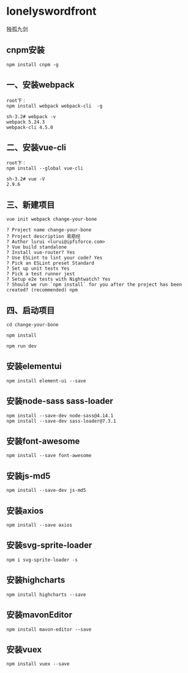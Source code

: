 # lonelyswordfront
独孤九剑

## cnpm安装
```
npm install cnpm -g
```
## 一、安装webpack
```
root下：
npm install webpack webpack-cli  -g

sh-3.2# webpack -v
webpack 5.24.3
webpack-cli 4.5.0
```

## 二、安装vue-cli
```
root下：
npm install --global vue-cli

sh-3.2# vue -V
2.9.6
```

## 三、新建项目
```
vue init webpack change-your-bone

? Project name change-your-bone
? Project description 易筋经
? Author lurui <lurui@ipfsforce.com>
? Vue build standalone
? Install vue-router? Yes
? Use ESLint to lint your code? Yes
? Pick an ESLint preset Standard
? Set up unit tests Yes
? Pick a test runner jest
? Setup e2e tests with Nightwatch? Yes
? Should we run `npm install` for you after the project has been created? (recommended) npm
```

## 四、启动项目
```
cd change-your-bone

npm install

npm run dev
```

## 安装elementui
```
npm install element-ui --save
```

## 安装node-sass sass-loader
```
npm install --save-dev node-sass@4.14.1
npm install --save-dev sass-loader@7.3.1
```

## 安装font-awesome
```
npm install --save font-awesome
```

## 安装js-md5
```
npm install --save-dev js-md5
```

## 安装axios   
```
npm install --save axios
```

## 安装svg-sprite-loader
```
npm i svg-sprite-loader -s
```

## 安装highcharts
```
npm install highcharts --save
```

## 安装mavonEditor
```
npm install mavon-editor --save
```

## 安装vuex
```
npm install vuex --save
```
